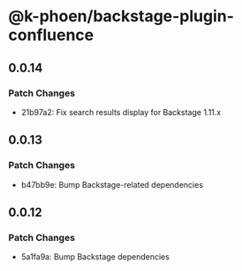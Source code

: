 # @k-phoen/backstage-plugin-confluence

## 0.0.14

### Patch Changes

- 21b97a2: Fix search results display for Backstage 1.11.x

## 0.0.13

### Patch Changes

- b47bb9e: Bump Backstage-related dependencies

## 0.0.12

### Patch Changes

- 5a1fa9a: Bump Backstage dependencies
